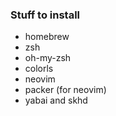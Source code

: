### Stuff to install
- homebrew
- zsh
- oh-my-zsh
- colorls
- neovim
- packer (for neovim)
- yabai and skhd
